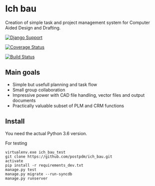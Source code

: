 # Ich bau

Creation of simple task and project management system for Computer Aided Design and Drafting.

[![Django Support](https://img.shields.io/badge/Django-1.11-blue.svg)](https://github.com/postpdm/ich_bau)

[![Coverage Status](https://coveralls.io/repos/github/postpdm/ich_bau/badge.svg?branch=SVN_basic)](https://coveralls.io/github/postpdm/ich_bau?branch=SVN_basic)

[![Build Status](https://travis-ci.org/postpdm/ich_bau.svg?branch=SVN_basic)](https://travis-ci.org/postpdm/ich_bau)

## Main goals

* Simple but usefull planning and task flow
* Small group collaboration
* Impressive power with CAD file handling, vector files and output documents
* Practically valuable subset of PLM and CRM functions

## Install

You need the actual Python 3.6 version.

For testing

```
virtualenv.exe ich_bau_test
git clone https://github.com/postpdm/ich_bau.git
activate
pip install -r requirements_dev.txt
manage.py test
manage.py migrate --run-syncdb
manage.py runserver
```
